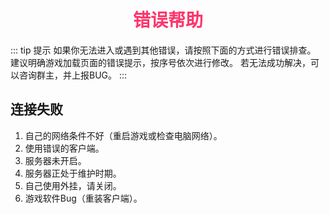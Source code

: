 # <div align="center"><font color=#FD366D>错误帮助</font></div>
::: tip 提示
如果你无法进入或遇到其他错误，请按照下面的方式进行错误排查。
建议明确游戏加载页面的错误提示，按序号依次进行修改。
若无法成功解决，可以咨询群主，并上报BUG。
:::
## 连接失败
1. 自己的网络条件不好（重启游戏或检查电脑网络）。
1. 使用错误的客户端。
2. 服务器未开启。
4. 服务器正处于维护时期。
5. 自己使用外挂，请关闭。
6. 游戏软件Bug（重装客户端）。